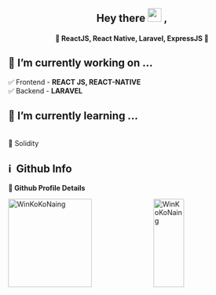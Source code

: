 <h2 align="center">
  Hey there <img src="https://media.giphy.com/media/hvRJCLFzcasrR4ia7z/giphy.gif" width="28"> ,
   <!-- I'm <a href="">Tony Robin</a>!  -->
</h2>

<h4 align='center'>
  💚 ReactJS, React Native, Laravel, ExpressJS 💚
</h4>

## 💪 I’m currently working on ...
  ✅ Frontend - <b>REACT JS, REACT-NATIVE</b></br>
  ✅ Backend - <b>LARAVEL</b>

## 🌱 I’m currently learning ... 
<br>💚 Solidity 
	
<!-- ## 👏 Projects
💚 Paper App 		- sharing text,thoughts<br>
💚 Vote App  		- vote king-queen<br>
💚 PUDE App  		- show exams result<br>
💚 Expense App		- calculate expense<br> -->
<h2>ℹ️ &nbsp;Github Info</h2>
	
  <summary><b>🔎 Github Profile Details</b></summary>
<p>
<img height="180em" width="58%" src="https://github-profile-summary-cards.vercel.app/api/cards/profile-details?username=WinKoKoNaing&theme=vue" alt="WinKoKoNaing"/>
<img height="180em" width="35%" src="https://github-readme-stats.vercel.app/api/top-langs?username=WinKoKoNaing&show_icons=true&locale=en&layout=compact&hide_border=true&theme=vue" alt="WinKoKoNaing"/>
</p>
<!--
**WinKoKoNaing/winkokonaing** is a ✨ _special_ ✨ repository because its `README.md` (this file) appears on your GitHub profile.

Here are some ideas to get you started:

- 🟢 I’m currently working on ...
- 🌱 I’m currently learning ...
- 👯 I’m looking to collaborate on ...
- 🤔 I’m looking for help with ...
- 💬 Ask me about ...
- 📫 How to reach me: ...
- 😄 Pronouns: ...
- ⚡ Fun fact: ...
-->
